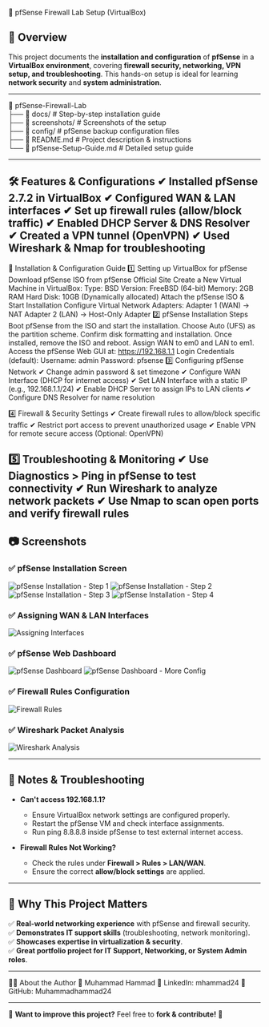 🚀 pfSense Firewall Lab Setup (VirtualBox)

## 📌 Overview
This project documents the **installation and configuration** of **pfSense** in a **VirtualBox environment**, covering **firewall security, networking, VPN setup, and troubleshooting**. This hands-on setup is ideal for learning **network security** and **system administration**.

---

📂 pfSense-Firewall-Lab  
 ├── 📁 docs/              # Step-by-step installation guide  
 ├── 📁 screenshots/       # Screenshots of the setup  
 ├── 📁 config/            # pfSense backup configuration files  
 ├── 🔹 README.md          # Project description & instructions  
 └── 🔹 pfSense-Setup-Guide.md  # Detailed setup guide  


---

🛠️ Features & Configurations
✔ Installed pfSense 2.7.2 in VirtualBox
✔ Configured WAN & LAN interfaces
✔ Set up firewall rules (allow/block traffic)
✔ Enabled DHCP Server & DNS Resolver
✔ Created a VPN tunnel (OpenVPN)
✔ Used Wireshark & Nmap for troubleshooting
---

🔧 Installation & Configuration Guide
1️⃣ Setting up VirtualBox for pfSense
Download pfSense ISO from pfSense Official Site
Create a New Virtual Machine in VirtualBox:
Type: BSD
Version: FreeBSD (64-bit)
Memory: 2GB RAM
Hard Disk: 10GB (Dynamically allocated)
Attach the pfSense ISO & Start Installation
Configure Virtual Network Adapters:
Adapter 1 (WAN) → NAT
Adapter 2 (LAN) → Host-Only Adapter
2️⃣ pfSense Installation Steps
Boot pfSense from the ISO and start the installation.
Choose Auto (UFS) as the partition scheme.
Confirm disk formatting and installation.
Once installed, remove the ISO and reboot.
Assign WAN to em0 and LAN to em1.
Access the pfSense Web GUI at: https://192.168.1.1
Login Credentials (default):
Username: admin
Password: pfsense
3️⃣ Configuring pfSense Network
✔ Change admin password & set timezone
✔ Configure WAN Interface (DHCP for internet access)
✔ Set LAN Interface with a static IP (e.g., 192.168.1.1/24)
✔ Enable DHCP Server to assign IPs to LAN clients
✔ Configure DNS Resolver for name resolution

4️⃣ Firewall & Security Settings
✔ Create firewall rules to allow/block specific traffic
✔ Restrict port access to prevent unauthorized usage
✔ Enable VPN for remote secure access (Optional: OpenVPN)

5️⃣ Troubleshooting & Monitoring
✔ Use Diagnostics > Ping in pfSense to test connectivity
✔ Run Wireshark to analyze network packets
✔ Use Nmap to scan open ports and verify firewall rules
---

## 📷 Screenshots

### ✅ pfSense Installation Screen
![pfSense Installation - Step 1](screenshots/pfSense_installation_1.png)
![pfSense Installation - Step 2](screenshots/pfSense_installation_2.png)
![pfSense Installation - Step 3](screenshots/pfSense_installation_3.png)
![pfSense Installation - Step 4](screenshots/pfSense_installation_4.png)

### ✅ Assigning WAN & LAN Interfaces
![Assigning Interfaces](screenshots/assign_interfaces.png)

### ✅ pfSense Web Dashboard
![pfSense Dashboard](screenshots/dhcp_setup_1.png)
![pfSense Dashboard - More Config](screenshots/dhcp_setup_2.png)

### ✅ Firewall Rules Configuration
![Firewall Rules](screenshots/firewall_rules.png)

### ✅ Wireshark Packet Analysis
![Wireshark Analysis](screenshots/wireshark_analysis.png)

---

## 📝 Notes & Troubleshooting
- **Can't access 192.168.1.1?**
  - Ensure VirtualBox network settings are configured properly.
  - Restart the pfSense VM and check interface assignments.
  - Run ping 8.8.8.8 inside pfSense to test external internet access.

- **Firewall Rules Not Working?**
  - Check the rules under **Firewall > Rules > LAN/WAN**.
  - Ensure the correct **allow/block settings** are applied.

---

## 📌 Why This Project Matters
✅ **Real-world networking experience** with pfSense and firewall security.  
✅ **Demonstrates IT support skills** (troubleshooting, network monitoring).  
✅ **Showcases expertise in virtualization & security**.  
✅ **Great portfolio project for IT Support, Networking, or System Admin roles**.  

---

👨‍💻 About the Author
🚀 Muhammad Hammad
🔗 LinkedIn: mhammad24
🔗 GitHub: Muhammadhammad24



---

📢 **Want to improve this project?** Feel free to **fork & contribute!** 🚀
